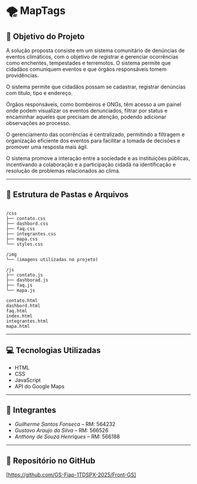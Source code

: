 # 🌪️ MapTags

## 📌 Objetivo do Projeto

A solução proposta consiste em um sistema comunitário de denúncias de eventos climáticos, com o objetivo de registrar e gerenciar ocorrências como enchentes, tempestades e terremotos. O sistema permite que cidadãos comuniquem eventos e que órgãos responsáveis tomem providências.

O sistema permite que cidadãos possam se cadastrar, registrar denúncias com título, tipo e endereço.

Órgãos responsáveis, como bombeiros e ONGs, têm acesso a um painel onde podem visualizar os eventos denunciados, filtrar por status e encaminhar aqueles que precisam de atenção, podendo adicionar observações ao processo.

O gerenciamento das ocorrências é centralizado, permitindo a filtragem e organização eficiente dos eventos para facilitar a tomada de decisões e promover uma resposta mais ágil.

O sistema promove a interação entre a sociedade e as instituições públicas, incentivando a colaboração e a participação cidadã na identificação e resolução de problemas relacionados ao clima.

---

## 📁 Estrutura de Pastas e Arquivos

```

/css
├── contato.css
├── dashbord.css
├── faq.css
├── integrantes.css
├── mapa.css
└── styles.css

/img
└── (imagens utilizadas no projeto)

/js
├── contato.js
├── dashborad.js
├── faq.js
└── mapa.js

contato.html
dashbord.html
faq.html
index.html
integrantes.html
mapa.html

```

---

## 💻 Tecnologias Utilizadas

- HTML
- CSS
- JavaScript
- API do Google Maps

---

## 👥 Integrantes

- *Guilherme Santos Fonseca* – RM: 564232  
- *Gustavo Araujo da Silva* – RM: 566526  
- *Anthony de Souza Henriques* – RM: 566188  

---

## 🔗 Repositório no GitHub

[https://github.com/GS-Fiap-1TDSPX-2025/Front-GS]
